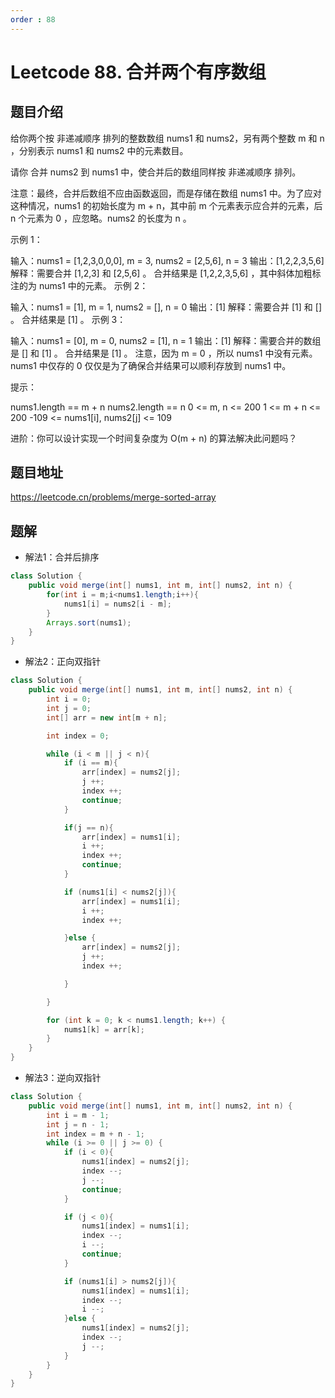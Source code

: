 ```yaml
---
order : 88
---
```


# Leetcode 88. 合并两个有序数组

## 题目介绍

给你两个按 非递减顺序 排列的整数数组 nums1 和 nums2，另有两个整数 m 和 n ，分别表示 nums1 和 nums2 中的元素数目。

请你 合并 nums2 到 nums1 中，使合并后的数组同样按 非递减顺序 排列。

注意：最终，合并后数组不应由函数返回，而是存储在数组 nums1 中。为了应对这种情况，nums1 的初始长度为 m + n，其中前 m 个元素表示应合并的元素，后 n 个元素为 0 ，应忽略。nums2 的长度为 n 。

示例 1：

输入：nums1 = [1,2,3,0,0,0], m = 3, nums2 = [2,5,6], n = 3
输出：[1,2,2,3,5,6]
解释：需要合并 [1,2,3] 和 [2,5,6] 。
合并结果是 [1,2,2,3,5,6] ，其中斜体加粗标注的为 nums1 中的元素。
示例 2：

输入：nums1 = [1], m = 1, nums2 = [], n = 0
输出：[1]
解释：需要合并 [1] 和 [] 。
合并结果是 [1] 。
示例 3：

输入：nums1 = [0], m = 0, nums2 = [1], n = 1
输出：[1]
解释：需要合并的数组是 [] 和 [1] 。
合并结果是 [1] 。
注意，因为 m = 0 ，所以 nums1 中没有元素。nums1 中仅存的 0 仅仅是为了确保合并结果可以顺利存放到 nums1 中。
 

提示：

nums1.length == m + n
nums2.length == n
0 <= m, n <= 200
1 <= m + n <= 200
-109 <= nums1[i], nums2[j] <= 109
 

进阶：你可以设计实现一个时间复杂度为 O(m + n) 的算法解决此问题吗？

## 题目地址

https://leetcode.cn/problems/merge-sorted-array

## 题解

- 解法1：合并后排序

```java
class Solution {
    public void merge(int[] nums1, int m, int[] nums2, int n) {
        for(int i = m;i<nums1.length;i++){
            nums1[i] = nums2[i - m]; 
        }
        Arrays.sort(nums1);
    }
}
```

- 解法2：正向双指针

```java
class Solution {
    public void merge(int[] nums1, int m, int[] nums2, int n) {
        int i = 0;
        int j = 0;
        int[] arr = new int[m + n];

        int index = 0;

        while (i < m || j < n){
            if (i == m){
                arr[index] = nums2[j];
                j ++;
                index ++;
                continue;
            }

            if(j == n){
                arr[index] = nums1[i];
                i ++;
                index ++;
                continue;
            }

            if (nums1[i] < nums2[j]){
                arr[index] = nums1[i];
                i ++;
                index ++;

            }else {
                arr[index] = nums2[j];
                j ++;
                index ++;

            }

        }

        for (int k = 0; k < nums1.length; k++) {
            nums1[k] = arr[k];
        }
    }
}
```
- 解法3：逆向双指针

```java
class Solution {
    public void merge(int[] nums1, int m, int[] nums2, int n) {
        int i = m - 1;
        int j = n - 1;
        int index = m + n - 1;
        while (i >= 0 || j >= 0) {
            if (i < 0){
                nums1[index] = nums2[j];
                index --;
                j --;
                continue;
            }

            if (j < 0){
                nums1[index] = nums1[i];
                index --;
                i --;
                continue;
            }

            if (nums1[i] > nums2[j]){
                nums1[index] = nums1[i];
                index --;
                i --;
            }else {
                nums1[index] = nums2[j];
                index --;
                j --;
            }
        }
    }
}
```